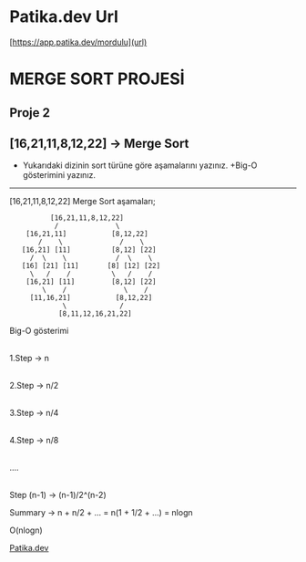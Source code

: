 # Patika.dev Url
[https://app.patika.dev/mordulu](url)


# MERGE SORT PROJESİ

## Proje 2

[16,21,11,8,12,22] -> Merge Sort
-
+ Yukarıdaki dizinin sort türüne göre aşamalarını yazınız.
+Big-O gösterimini yazınız.

---

 [16,21,11,8,12,22] Merge Sort aşamaları;

              [16,21,11,8,12,22]
               /              \
        [16,21,11]           [8,12,22]  
           /    \              /    \
       [16,21] [11]          [8,12] [22] 
         /  \    \            /  \    \
       [16] [21] [11]       [8] [12] [22]
         \   /    /          \   /    /
        [16,21] [11]         [8,12] [22]
            \    /              \    /
         [11,16,21]           [8,12,22]
                 \             / 
                [8,11,12,16,21,22]




Big-O gösterimi

\
1.Step -> n

\
2.Step -> n/2

\
3.Step -> n/4

\
4.Step -> n/8

\
....

\
Step (n-1) -> (n-1)/2^(n-2)

Summary ->  n + n/2 + ... = n(1 + 1/2 + ...) = nlogn


O(nlogn)

[Patika.dev](www.patika.dev)


